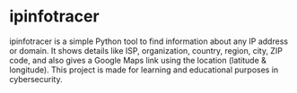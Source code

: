 # ipinfotracer
ipinfotracer is a simple Python tool to find information about any IP address or domain. It shows details like ISP, organization, country, region, city, ZIP code, and also gives a Google Maps link using the location (latitude &amp; longitude).  This project is made for learning and educational purposes in cybersecurity.
